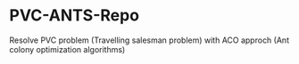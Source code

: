 # PVC-ANTS-Repo
Resolve PVC problem (Travelling salesman problem) with ACO approch (Ant colony optimization algorithms)
